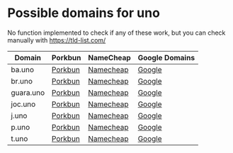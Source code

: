 # Possible domains for uno

No function implemented to check if any of these work, but you can check manually with https://tld-list.com/

| Domain | Porkbun | NameCheap | Google Domains |
|---|---|---|---|
| ba.uno | [Porkbun](https://porkbun.com/checkout/search?prb=e814663da1&tlds=&idnLanguage=&search=search&q=ba.uno) | [Namecheap](https://www.namecheap.com/domains/registration/results/?domain=ba.uno) | [Google](https://domains.google.com/registrar/search?searchTerm=ba.uno) |
| br.uno | [Porkbun](https://porkbun.com/checkout/search?prb=e814663da1&tlds=&idnLanguage=&search=search&q=br.uno) | [Namecheap](https://www.namecheap.com/domains/registration/results/?domain=br.uno) | [Google](https://domains.google.com/registrar/search?searchTerm=br.uno) |
| guara.uno | [Porkbun](https://porkbun.com/checkout/search?prb=e814663da1&tlds=&idnLanguage=&search=search&q=guara.uno) | [Namecheap](https://www.namecheap.com/domains/registration/results/?domain=guara.uno) | [Google](https://domains.google.com/registrar/search?searchTerm=guara.uno) |
| joc.uno | [Porkbun](https://porkbun.com/checkout/search?prb=e814663da1&tlds=&idnLanguage=&search=search&q=joc.uno) | [Namecheap](https://www.namecheap.com/domains/registration/results/?domain=joc.uno) | [Google](https://domains.google.com/registrar/search?searchTerm=joc.uno) |
| j.uno | [Porkbun](https://porkbun.com/checkout/search?prb=e814663da1&tlds=&idnLanguage=&search=search&q=j.uno) | [Namecheap](https://www.namecheap.com/domains/registration/results/?domain=j.uno) | [Google](https://domains.google.com/registrar/search?searchTerm=j.uno) |
| p.uno | [Porkbun](https://porkbun.com/checkout/search?prb=e814663da1&tlds=&idnLanguage=&search=search&q=p.uno) | [Namecheap](https://www.namecheap.com/domains/registration/results/?domain=p.uno) | [Google](https://domains.google.com/registrar/search?searchTerm=p.uno) |
| t.uno | [Porkbun](https://porkbun.com/checkout/search?prb=e814663da1&tlds=&idnLanguage=&search=search&q=t.uno) | [Namecheap](https://www.namecheap.com/domains/registration/results/?domain=t.uno) | [Google](https://domains.google.com/registrar/search?searchTerm=t.uno) |
